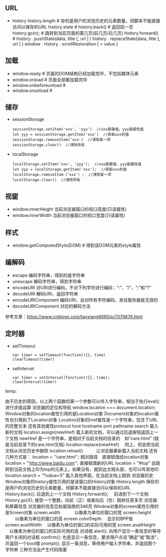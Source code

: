 ## URL
- history
  history.length  # 存的是用户的浏览历史的元素数量，但脚本不能直接访问以保存的URL
  history.state  # 
  history.back()  # 返回前一页
  history.go(n);  # 跳转到当前页面的第几页(前几页/后几页)
  history.forward()  # 
  history . pushState(data, title [, url ] )
  history . replaceState(data, title [, url ] )
  window . history . scrollRestoration [ = value ]

## 加载
- window.ready  # 页面的DOM结构已经加载完毕，不包括媒体元素
- window.onload  # 页面全部都加载完毕
- window.onbeforeunload  # 
- window.onunload  # 

## 储存
- sessionStorage
  ```
  sessionStorage.setItem('xxx', 'yyy')  //xxx是键值，yyy是属性值
  let yyy = sessionStorage.getItem('xxx')  //获取xxx的值
  sessionStorage.removeItem(‘xxx')  //清除某一项
  sessionStorage.clear()  //清除所有
  ```
- localStorage
  ```
  localStorage.setItem('xxx', 'yyy');  //xxx是键值，yyy是属性值
  let yyy = localStorage.getItem('xxx');  //获取xxx的值
  localStorage.removeItem（‘xxx'）;  //清除某一项
  localStorage.clear()  //清除所有
  ```

## 视窗
- window.innerHeight
  当前浏览器窗口的视口高度(只读属性)
- window.innerWidth
  当前浏览器窗口的视口宽度(只读属性)

## 样式
- window.getComputedStyle(DOM)  # 得到该DOM元素的style属性


## 编解码
- escape
  编码字符串，得到的是字符串
- unescape
  解码字符串，得到字符串
- encodeURI
  对URI进行编码，不对下列字符进行编码：“:”、“/”、“;”和“?”
- decodeURI
  解码URI，返回字符串
- encodeURIComponent
  编码URI，会对所有字符编码，发往服务器是无效的
- decodeURIComponent
  对应的解码方法

参考文章：https://www.cnblogs.com/tanxiang6690/p/7079876.html

## 定时器
- setTimeout
  ```
  var timer = setTimeout(function(){}, time)
  clearTimeout(timer)
  ```
- setInterval
  ```
  var timer = setInterval(function(){}, time);
  clearInterval(timer)
  ```





temp:

由于历史的原因，以上两个函数的第一个参数可以传入字符串，相当于执行eval()进行求值运算
浏览器的定位和导航
window.location === document.location;
Window对象的location属性引用的是Location对象
Document对象的location属性也引用到了Location对象
Location对象的href属性是一个字符串，包含了URL的完整文本
还有其他属性protocol host hostname port pathname search
载入新的文档
location.assign(newHref) 载入新的文档，可以通过后退按钮返回上一个文档
newHref 是一个字符串，是相对于当前文档的目录的　如“care.html” (就是当前目录下的care.html文档)
location.replace(newHref)　 同上，但会把当前文档从浏览历史中删除
location.reload()　　　让浏览器重新载入当前文档
还有几种方式是：
location = ''care.html''; 相对路径　直接赋值给location对象
location = ''http://www.baidu.com''; 直接赋值新的URL
location = "#top" 会跳转到当前文档上ID为top的元素上，如果没有，就到达文档头部，也可以传其他ID
location.search = "?value=5" 载入其他界面，在当前文档上跳转
浏览器历史
Window对象的history属性引用的是该窗口的History对象
History.length 保存的是用户的浏览历史的元素数量，但脚本不能直接访问以保存的URL
History.back(); 后退到上一个文档
History.forward();　 前进到下一个文档
History.go(X); 接受一个整数，向前（正）或者向后（负）跳转任意多页
浏览器和屏幕信息
浏览器的信息见权威指南的346页
Window对象的screen属性引用的是Screen对象
screen.width 　　　以像素为单位的窗口的宽
screen.height 　　 以像素为单位的窗口的高
screen.colorDepth　 显示的BPP值
screen.availWidth　 以像素为单位的窗口的实际可用的宽
screen.availHeight 　以像素为单位的窗口的实际可用的高
对话框
alert(); 向用户显示一条信息的等待用户关闭的对话框
confirm(); 也是显示一条信息，要求用户点击“确定”或“取消”，并返回一个bool值
prompt(); 显示一条消息，等待用户输入字符串，并返回那个字符串
三种方法会产生代码阻塞